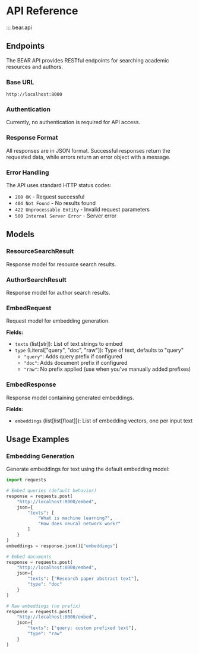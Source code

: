# API Reference

::: bear.api

## Endpoints

The BEAR API provides RESTful endpoints for searching academic resources and authors.

### Base URL

```http
http://localhost:8000
```

### Authentication

Currently, no authentication is required for API access.

### Response Format

All responses are in JSON format. Successful responses return the requested data, while errors return an error object with a message.

### Error Handling

The API uses standard HTTP status codes:

- `200 OK` - Request successful
- `404 Not Found` - No results found
- `422 Unprocessable Entity` - Invalid request parameters
- `500 Internal Server Error` - Server error

## Models

### ResourceSearchResult

Response model for resource search results.

### AuthorSearchResult

Response model for author search results.

### EmbedRequest

Request model for embedding generation.

**Fields:**

- `texts` (list[str]): List of text strings to embed
- `type` (Literal["query", "doc", "raw"]): Type of text, defaults to "query"
  - `"query"`: Adds query prefix if configured
  - `"doc"`: Adds document prefix if configured
  - `"raw"`: No prefix applied (use when you've manually added prefixes)

### EmbedResponse

Response model containing generated embeddings.

**Fields:**

- `embeddings` (list[list[float]]): List of embedding vectors, one per input text

## Usage Examples

### Embedding Generation

Generate embeddings for text using the default embedding model:

```python
import requests

# Embed queries (default behavior)
response = requests.post(
    "http://localhost:8000/embed",
    json={
        "texts": [
            "What is machine learning?",
            "How does neural network work?"
        ]
    }
)
embeddings = response.json()["embeddings"]

# Embed documents
response = requests.post(
    "http://localhost:8000/embed",
    json={
        "texts": ["Research paper abstract text"],
        "type": "doc"
    }
)

# Raw embeddings (no prefix)
response = requests.post(
    "http://localhost:8000/embed",
    json={
        "texts": ["query: custom prefixed text"],
        "type": "raw"
    }
)
```
